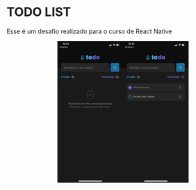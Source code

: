 # TODO LIST

<p>Esse é um desafio realizado para o curso de React Native </p>
<div style="display: flex; justify-content: center">
<img src="./assets/app-tela-01.jpeg" style="width: 30%; margin-left: 2rem" />
<img src="./assets/app-tela-02.jpeg" style="width: 30%"/>
</div>
